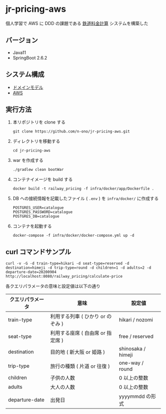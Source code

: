 # jr-pricing-aws

個人学習で AWS に DDD の課題である [鉄道料金計算](https://github.com/masuda220/jr-pricing) システムを構築した

## バージョン

- Java11
- SpringBoot 2.6.2

## システム構成

- [ドメインモデル](./doc/model/model.md)
- [AWS](./doc/aws/aws.md)

## 実行方法

1. 本リポジトリを clone する

   ```
   git clone https://github.com/n-ono/jr-pricing-aws.git
   ```

2. ディレクトリを移動する

   ```
   cd jr-pricing-aws
   ```

3. war を作成する

   ```
   ./gradlew clean bootWar
   ```

4. コンテナイメージを build する

   ```
   docker build -t railway_pricing -f infra/docker/app/Dockerfile .
   ```

5. DB への接続情報を記載したファイル ( `.env` ) を `infra/docker/` に作成する

   ```
   POSTGRES_USER=catalogue
   POSTGRES_PASSWORD=catalogue
   POSTGRES_DB=catalogue
   ```

6. コンテナを起動する

   ```
   docker-compose -f infra/docker/docker-compose.yml up -d
   ```

## curl コマンドサンプル

```
curl -v -G -d train-type=hikari -d seat-type=reserved -d destination=himeji -d trip-type=round -d children=1 -d adults=2 -d departure-date=20200904 http://localhost:8080/railway_pricing/calculate-price
```

各クエリパラメータの意味と設定値は以下の通り

| クエリパラメータ | 意味 | 設定値 |
| -- | -- | -- |
| train-type | 利用する列車 ( ひかり or のぞみ ) | hikari / nozomi |
| seat-type | 利用する座席 ( 自由席 or 指定席 ) | free / reserved |
| destination | 目的地 ( 新大阪 or 姫路 ) | shinosaka / himeji |
| trip-type | 旅行の種類 ( 片道 or 往復 ) | one-way / round |
| children | 子供の人数 | 0 以上の整数 |
| adults | 大人の人数 | 0 以上の整数 |
| departure-date | 出発日 | yyyymmdd の形式 |